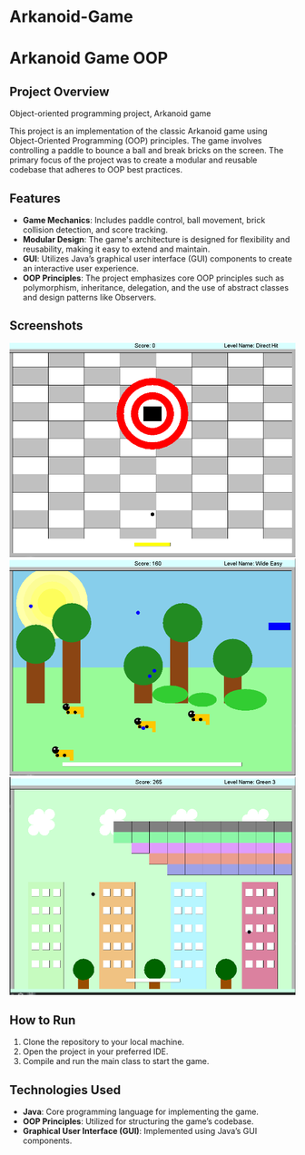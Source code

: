 # Arkanoid-Game
# Arkanoid Game OOP

## Project Overview

Object-oriented programming project, Arkanoid game  

This project is an implementation of the classic Arkanoid game using Object-Oriented Programming (OOP) principles. The game involves controlling a paddle to bounce a ball and break bricks on the screen. The primary focus of the project was to create a modular and reusable codebase that adheres to OOP best practices.

## Features

- **Game Mechanics**: Includes paddle control, ball movement, brick collision detection, and score tracking.
- **Modular Design**: The game's architecture is designed for flexibility and reusability, making it easy to extend and maintain.
- **GUI**: Utilizes Java’s graphical user interface (GUI) components to create an interactive user experience.
- **OOP Principles**: The project emphasizes core OOP principles such as polymorphism, inheritance, delegation, and the use of abstract classes and design patterns like Observers.

## Screenshots
![Screenshot 1](./screenshots/screenshot1.PNG)
![Screenshot 2](./screenshots/screenshot2.PNG)
![Screenshot 3](./screenshots/screenshot3.PNG)

## How to Run

1. Clone the repository to your local machine.
2. Open the project in your preferred IDE.
3. Compile and run the main class to start the game.

## Technologies Used

- **Java**: Core programming language for implementing the game.
- **OOP Principles**: Utilized for structuring the game’s codebase.
- **Graphical User Interface (GUI)**: Implemented using Java’s GUI components.
